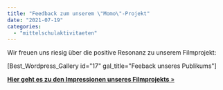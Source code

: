 ```yaml
---
title: "Feedback zum unserem \"Momo\"-Projekt"
date: "2021-07-19"
categories: 
  - "mittelschulaktivitaeten"
---
```


Wir freuen uns riesig über die positive Resonanz zu unserem Filmprojekt:

\[Best\_Wordpress\_Gallery id="17" gal\_title="Feeback unseres Publikums"\]

[**Hier geht es zu den Impressionen unseres Filmprojekts** »](https://volksschule-partenkirchen.de/2021/06/21/filmtag-mit-der-9-klasse/)
